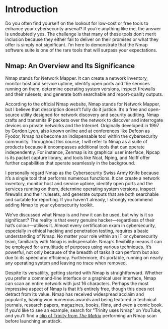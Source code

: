 # Introduction

Do you often find yourself on the lookout for low-cost or free tools to enhance your cybersecurity arsenal? If you’re anything like me, the answer is undoubtedly yes. The challenge is that many of these tools don’t merit inclusion because they either fail to deliver on their promises or what they offer is simply not significant. I’m here to demonstrate that the Nmap software suite is one of the rare tools that will surpass your expectations.

## Nmap: An Overview and Its Significance
Nmap stands for Network Mapper. It can create a network inventory, monitor host and service uptime, identify open ports and the services running on them, determine operating system versions, inspect firewalls and their rulesets, and generate both searchable and report-quality outputs.

According to the official Nmap website, Nmap stands for Network Mapper, but I believe that description doesn’t fully do it justice. It’s a free and open-source utility designed for network discovery and security auditing. Nmap crafts and transmits IP packets over the network to discover and interrogate devices on private networks and the Internet. Originally developed in 1997 by Gordon Lyon, also known online and at conferences like Defcon as Fyodor, Nmap has become an indispensable tool within the cybersecurity community. Throughout this course, I will refer to Nmap as a suite of products because it encompasses additional tools that can operate independently. For instance, Zenmap is its graphical user interface, Npcap is its packet capture library, and tools like Ncat, Nping, and Ndiff offer further capabilities that operate seamlessly in the background.

I personally regard Nmap as the Cybersecurity Swiss Army Knife because it’s a single tool that performs numerous functions. It can create a network inventory, monitor host and service uptime, identify open ports and the services running on them, determine operating system versions, inspect firewalls and their rulesets, and generate outputs that are both searchable and suitable for reporting. If you haven’t already, I strongly recommend adding Nmap to your cybersecurity toolkit.

We’ve discussed what Nmap is and how it can be used, but why is it so significant? The reality is that every genuine hacker—regardless of their hat’s colour—utilises it. Almost every certification exam in cybersecurity, especially in ethical hacking and penetration testing, requires a basic understanding of Nmap. No matter your role within an IT or cybersecurity team, familiarity with Nmap is indispensable. Nmap’s flexibility means it can be employed for a multitude of purposes using various techniques. It’s powerful, not only because of the breadth of tasks it can perform but also due to its speed and efficiency. Furthermore, it’s portable, running on nearly any operating system and leaving no trace when removed.

Despite its versatility, getting started with Nmap is straightforward. Whether you prefer a command-line interface or a graphical user interface, Nmap can scan an entire network with just 16 characters. Perhaps the most impressive aspect of Nmap is that it’s entirely free, though this does not detract from its value. Nmap has received widespread acclaim and popularity, having won numerous awards and being featured in technical journals, research papers, magazines, books, films, and even a comic book. If you’d like to see an example, search for "Trinity uses Nmap" on YouTube, and you’ll find a [clip of Trinity from *The Matrix*](https://www.youtube.com/watch?v=0PxTAn4g20U) performing an Nmap scan before launching an attack.


